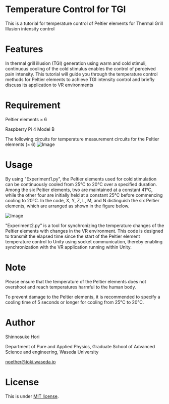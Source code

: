 # Temperature Control for TGI
This is a tutorial for temperature control of Peltier elements for Thermal Grill Illusion intensity control

# Features
In thermal grill illusion (TGI) generation using warm and cold stimuli, continuous cooling of the cold stimulus enables the control of perceived pain intensity. 
This tutorial will guide you through the temperature control methods for Peltier elements to achieve TGI intensity control and briefly discuss its application to VR environments 

 
# Requirement
Peltier elements × 6

Raspberry Pi 4 Model B

The following circuits for temperature measurement circuits for the Peltier elements (× 6)
![Image](https://github.com/user-attachments/assets/0e84643c-10f6-4672-8f42-789a341d92fb)

# Usage
By using "Experiment1.py", the Peltier elements used for cold stimulation can be continuously cooled from 25°C to 20°C over a specified duration. Among the six Peltier elements,
two are maintained at a constant 41°C, while the other four are initially held at a constant 25°C before commencing cooling to 20°C. 
In the code, X, Y, Z, L, M, and N distinguish the six Peltier elements, which are arranged as shown in the figure below.


![Image](https://github.com/user-attachments/assets/c079b54a-216a-45f1-9938-fc2c201fed83)

"Experiment2.py" is a tool for synchronizing the temperature changes of the Peltier elements with changes in the VR environment. 
This code is designed to transmit the elapsed time since the start of the Peltier element temperature control to Unity using socket communication, 
thereby enabling synchronization with the VR application running within Unity.

# Note
Please ensure that the temperature of the Peltier elements does not overshoot and reach temperatures harmful to the human body.

To prevent damage to the Peltier elements, it is recommended to specify a cooling time of 5 seconds or longer for cooling from 25°C to 20°C.
 
# Author
 Shinnosuke Hori
 
 Department of Pure and Applied Physics, Graduate School of Advanced Science and engineering, Waseda University
 
 noether@toki.waseda.jp
 
# License
 
This is under [MIT license](https://en.wikipedia.org/wiki/MIT_License).


